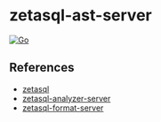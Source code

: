 # zetasql-ast-server

[![Go](https://github.com/naoto0822/zetasql-ast-server/actions/workflows/go.yml/badge.svg)](https://github.com/naoto0822/zetasql-ast-server/actions/workflows/go.yml)

## References

- [zetasql](https://github.com/google/zetasql)
- [zetasql-analyzer-server](https://github.com/ebendutoit/zetasql-analyzer-server)
- [zetasql-format-server](https://github.com/apstndb/zetasql-format-server)
